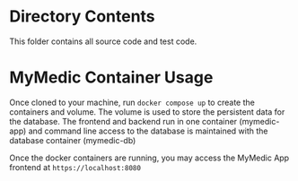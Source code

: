 # Directory Contents
This folder contains all source code and test code.

# MyMedic Container Usage
Once cloned to your machine, run `docker compose up` to create the containers and 
volume. The volume is used to store the persistent data for the database. The
frontend and backend run in one container (mymedic-app) and command line access to
the database is maintained with the database container (mymedic-db)

Once the docker containers are running, you may access the MyMedic App frontend at
`https://localhost:8080`

